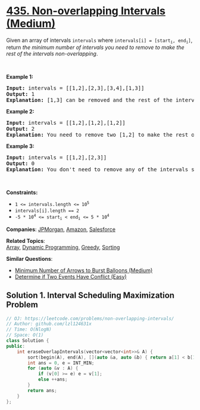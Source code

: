 # [435. Non-overlapping Intervals (Medium)](https://leetcode.com/problems/non-overlapping-intervals)

<p>Given an array of intervals <code>intervals</code> where <code>intervals[i] = [start<sub>i</sub>, end<sub>i</sub>]</code>, return <em>the minimum number of intervals you need to remove to make the rest of the intervals non-overlapping</em>.</p>
<p>&nbsp;</p>
<p><strong class="example">Example 1:</strong></p>
<pre><strong>Input:</strong> intervals = [[1,2],[2,3],[3,4],[1,3]]
<strong>Output:</strong> 1
<strong>Explanation:</strong> [1,3] can be removed and the rest of the intervals are non-overlapping.
</pre>
<p><strong class="example">Example 2:</strong></p>
<pre><strong>Input:</strong> intervals = [[1,2],[1,2],[1,2]]
<strong>Output:</strong> 2
<strong>Explanation:</strong> You need to remove two [1,2] to make the rest of the intervals non-overlapping.
</pre>
<p><strong class="example">Example 3:</strong></p>
<pre><strong>Input:</strong> intervals = [[1,2],[2,3]]
<strong>Output:</strong> 0
<strong>Explanation:</strong> You don't need to remove any of the intervals since they're already non-overlapping.
</pre>
<p>&nbsp;</p>
<p><strong>Constraints:</strong></p>
<ul>
	<li><code>1 &lt;= intervals.length &lt;= 10<sup>5</sup></code></li>
	<li><code>intervals[i].length == 2</code></li>
	<li><code>-5 * 10<sup>4</sup> &lt;= start<sub>i</sub> &lt; end<sub>i</sub> &lt;= 5 * 10<sup>4</sup></code></li>
</ul>

**Companies**:
[JPMorgan](https://leetcode.com/company/jpmorgan), [Amazon](https://leetcode.com/company/amazon), [Salesforce](https://leetcode.com/company/salesforce)

**Related Topics**:  
[Array](https://leetcode.com/tag/array/), [Dynamic Programming](https://leetcode.com/tag/dynamic-programming/), [Greedy](https://leetcode.com/tag/greedy/), [Sorting](https://leetcode.com/tag/sorting/)

**Similar Questions**:
* [Minimum Number of Arrows to Burst Balloons (Medium)](https://leetcode.com/problems/minimum-number-of-arrows-to-burst-balloons/)
* [Determine if Two Events Have Conflict (Easy)](https://leetcode.com/problems/determine-if-two-events-have-conflict/)

## Solution 1. Interval Scheduling Maximization Problem

```cpp
// OJ: https://leetcode.com/problems/non-overlapping-intervals/
// Author: github.com/lzl124631x
// Time: O(NlogN)
// Space: O(1)
class Solution {
public:
    int eraseOverlapIntervals(vector<vector<int>>& A) {
        sort(begin(A), end(A), [](auto &a, auto &b) { return a[1] < b[1]; });
        int ans = 0, e = INT_MIN;
        for (auto &v : A) {
            if (v[0] >= e) e = v[1];
            else ++ans;
        }
        return ans;
    }
};
```